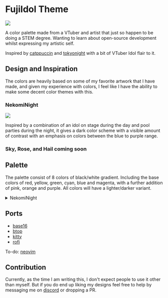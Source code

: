 # FujiIdol Theme

![](assets/banner.png)

A color palette made from a VTuber and artist that just so happen to be doing a STEM degree. 
Wanting to learn about open-source development whilst expressing my artistic self.

Inspired by [catppuccin](https://github.com/catppuccin) and [tokyonight](https://github.com/folke/tokyonight.nvim) with a bit of VTuber Idol flair to it. 

## Design and Inspiration

The colors are heavily based on some of my favorite artwork that I have made, and given my experience with colors, 
I feel like I have the ability to make some decent color themes with this. 

### NekomiNight

![](assets/NekomiNight.png)

Inspired by a combination of an idol on stage during the day and pool parties during the night, 
it gives a dark color scheme with a visible amount of contrast with an emphasis on colors between the blue to purple range.

### Sky, Rose, and Hail coming soon

## Palette

The palette consist of 8 colors of black/white gradient. 
Including the base colors of red, yellow, green, cyan, blue and magenta,
with a further addition of pink, orange and purple. 
All colors will have a lighter/darker variant.

<details>
<summary>NekomiNight</summary>
<table>
    <tr>
        <th></th>
		<th>Label</th>
		<th>Hex</th>
		<th>RGB</th>
		<th>HSL</th>
    </tr>
    <tr>
		<td><img src="https://placehold.co/15x15/090915/090915.png" width="23"/></td>
        <td>Nekomi0</td>
		<td><code>#090915</code></td>
		<td><code>rgb(9, 9, 21)</code></td>
		<td><code>hsl(240, 40%, 6%)</code></td>
	</tr>
    <tr>
		<td><img src="https://placehold.co/15x15/191728/191728.png" width="23"/></td>
        <td>Nekomi1</td>
		<td><code>#191728</code></td>
		<td><code>rgb(25, 23, 40)</code></td>
		<td><code>hsl(247, 27%, 12%)</code></td>
	</tr>
    <tr>
		<td><img src="https://placehold.co/15x15/292932/292932.png" width="23"/></td>
        <td>Nekomi2</td>
		<td><code>#292932</code></td>
		<td><code>rgb(41, 41, 50)</code></td>
		<td><code>hsl(240, 10%, 18%)</code></td>
	</tr>
    <tr>
		<td><img src="https://placehold.co/15x15/3d3e52/3d3e52.png" width="23"/></td>
        <td>Nekomi3</td>
		<td><code>#3d3e52</code></td>
		<td><code>rgb(61, 62, 82)</code></td>
		<td><code>hsl(237, 15%, 28%)</code></td>
	</tr>
    <tr>
		<td><img src="https://placehold.co/15x15/56555f/56555f.png" width="23"/></td>
        <td>Nekomi4</td>
		<td><code>#56555f</code></td>
		<td><code>rgb(86, 85, 95)</code></td>
		<td><code>hsl(246, 6%, 35%)</code></td>
	</tr>
    <tr>
		<td><img src="https://placehold.co/15x15/928d9b/928d9b.png" width="23"/></td>
        <td>Nekomi5</td>
		<td><code>#928d9b</code></td>
		<td><code>rgb(146, 141, 155)</code></td>
		<td><code>hsl(261, 7%, 58%)</code></td>
	</tr>
    <tr>
		<td><img src="https://placehold.co/15x15/d4d2e8/d4d2e8.png" width="23"/></td>
        <td>Nekomi6</td>
		<td><code>#d4d2e8</code></td>
		<td><code>rgb(212, 210, 232)</code></td>
		<td><code>hsl(245, 32%, 87%)</code></td>
	</tr>
    <tr>
		<td><img src="https://placehold.co/15x15/f6f0ff/f6f0ff.png" width="23"/></td>
        <td>Nekomi7</td>
		<td><code>#f6f0ff</code></td>
		<td><code>rgb(246, 240, 255)</code></td>
		<td><code>hsl(264, 100%, 97%)</code></td>
	</tr>
    <tr>
		<td><img src="https://placehold.co/15x15/f6b3bf/f6b3bf.png" width="23"/></td>
        <td>Pink</td>
		<td><code>#f6b3bf</code></td>
		<td><code>rgb(246, 179, 191)</code></td>
		<td><code>hsl(349, 79%, 83%)</code></td>
	</tr>
    <tr>
		<td><img src="https://placehold.co/15x15/f6dee9/f6dee9.png" width="23"/></td>
        <td>LightPink</td>
		<td><code>#f6dee9</code></td>
		<td><code>rgb(246, 222, 233)</code></td>
		<td><code>hsl(333, 57%, 92%)</code></td>
	</tr>
    <tr>
		<td><img src="https://placehold.co/15x15/b71d1a/b71d1a.png" width="23"/></td>
        <td>Red</td>
		<td><code>#b71d1a</code></td>
		<td><code>rgb(183, 29, 26)</code></td>
		<td><code>hsl(1, 75%, 41%)</code></td>
	</tr>
    <tr>
		<td><img src="https://placehold.co/15x15/f66355/f66355.png" width="23"/></td>
        <td>LightRed</td>
		<td><code>#f66355</code></td>
		<td><code>rgb(246, 99, 85)</code></td>
		<td><code>hsl(5, 90%, 65%)</code></td>
	</tr>
    <tr>
		<td><img src="https://placehold.co/15x15/dc6513/dc6513.png" width="23"/></td>
        <td>Orange</td>
		<td><code>#dc6513</code></td>
		<td><code>rgb(220, 101, 19)</code></td>
		<td><code>hsl(24, 84%, 47%)</code></td>
	</tr>
    <tr>
		<td><img src="https://placehold.co/15x15/f2a24e/f2a24e.png" width="23"/></td>
        <td>LightOrange</td>
		<td><code>#f2a24e</code></td>
		<td><code>rgb(242, 162, 78)</code></td>
		<td><code>hsl(31, 86%, 63%)</code></td>
	</tr>
    <tr>
		<td><img src="https://placehold.co/15x15/f0bf48/f0bf48.png" width="23"/></td>
        <td>Yellow</td>
		<td><code>#f0bf48</code></td>
		<td><code>rgb(240, 191, 72)</code></td>
		<td><code>hsl(43, 85%, 61%)</code></td>
	</tr>
    <tr>
		<td><img src="https://placehold.co/15x15/ffe19d/ffe19d.png" width="23"/></td>
        <td>LightYellow</td>
		<td><code>#ffe19d</code></td>
		<td><code>rgb(255, 225, 157)</code></td>
		<td><code>hsl(42, 100%, 81%)</code></td>
	</tr>
    <tr>
		<td><img src="https://placehold.co/15x15/2c942a/2c942a.png" width="23"/></td>
        <td>Green</td>
		<td><code>#2c942a</code></td>
		<td><code>rgb(44, 148, 42)</code></td>
		<td><code>hsl(119, 56%, 37%)</code></td>
	</tr>
    <tr>
		<td><img src="https://placehold.co/15x15/55e354/55e354.png" width="23"/></td>
        <td>LightGreen</td>:
		<td><code>#55e354</code></td>
		<td><code>rgb(85, 227, 84)</code></td>
		<td><code>hsl(120, 72%, 61%)</code></td>
	</tr>
    <tr>
		<td><img src="https://placehold.co/15x15/29bcad/29bcad.png" width="23"/></td>
        <td>Cyan</td>
		<td><code>#29bcad</code></td>
		<td><code>rgb(41, 188, 173)</code></td>
		<td><code>hsl(174, 64%, 45%)</code></td>
	</tr>
    <tr>
		<td><img src="https://placehold.co/15x15/4ae2b7/4ae2b7.png" width="23"/></td>
        <td>LightCyan</td>
		<td><code>#4ae2b7</code></td>
		<td><code>rgb(74, 226, 183)</code></td>
		<td><code>hsl(163, 72%, 59%)</code></td>
	</tr>
    <tr>
		<td><img src="https://placehold.co/15x15/5a85fe/5a85fe.png" width="23"/></td>
        <td>Blue</td>
		<td><code>#5a85fe</code></td>
		<td><code>rgb(90, 133, 254)</code></td>
		<td><code>hsl(224, 99%, 67%)</code></td>
	</tr>
    <tr>
		<td><img src="https://placehold.co/15x15/acc5ff/acc5ff.png" width="23"/></td>
        <td>LightBlue</td>
		<td><code>#acc5ff</code></td>
		<td><code>rgb(172, 197, 255)</code></td>
		<td><code>hsl(222, 100%, 84%)</code></td>
	</tr>
    <tr>
		<td><img src="https://placehold.co/15x15/a48ef1/a48ef1.png" width="23"/></td>
        <td>Magenta</td>
		<td><code>#a48ef1</code></td>
		<td><code>rgb(164, 142, 241)</code></td>
		<td><code>hsl(253, 78%, 75%)</code></td>
	</tr>
    <tr>
		<td><img src="https://placehold.co/15x15/d3baff/d3baff.png" width="23"/></td>
        <td>LightMagenta</td>
		<td><code>#d3baff</code></td>
		<td><code>rgb(211, 186, 255)</code></td>
		<td><code>hsl(262, 100%, 86%)</code></td>
	</tr>
    <tr>
		<td><img src="https://placehold.co/15x15/6f20b5/6f20b5.png" width="23"/></td>
        <td>Purple</td>
		<td><code>#6f20b5</code></td>
		<td><code>rgb(111, 32, 181)</code></td>
		<td><code>hsl(272, 70%, 42%)</code></td>
	</tr>
    <tr>
		<td><img src="https://placehold.co/15x15/d669ff/d669ff.png" width="23"/></td>
        <td>LightPurple</td>
		<td><code>#d669ff</code></td>
		<td><code>rgb(214, 105, 255)</code></td>
		<td><code>hsl(284, 100%, 71%)</code></td>
	</tr>
</table>
</details>

## Ports

- [base16](https://github.com/Nekomi-ch/FujiIdol-base16)
- [btop](https://github.com/Nekomi-ch/FujiIdol-btop)
- [kitty](https://github.com/Nekomi-ch/FujiIdol-kitty)
- [rofi](https://github.com/Nekomi-ch/FujiIdol-rofi)

To-do: [neovim](https://github.com/Nekomi-ch/FujiIdol.nvim)

## Contribution

Currently, as the time I am writing this, I don't expect people to use it other than myself.
But if you do end up liking my designs feel free to help by messaging me on [discord](https://discord.gg/CXYmrSWeZX) or dropping a PR.
